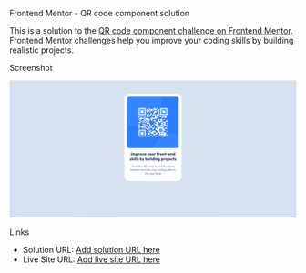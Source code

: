 Frontend Mentor - QR code component solution

This is a solution to the [QR code component challenge on Frontend Mentor](https://www.frontendmentor.io/challenges/qr-code-component-iux_sIO_H). Frontend Mentor challenges help you improve your coding skills by building realistic projects. 

Screenshot

![](qr-code-screenshot.png)


Links

- Solution URL: [Add solution URL here](https://your-solution-url.com)
- Live Site URL: [Add live site URL here](https://your-live-site-url.com)



